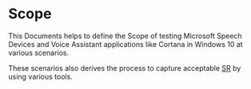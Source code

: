 # Scope

This Documents helps to define the Scope of testing Microsoft Speech Devices and Voice Assistant applications like Cortana in Windows 10 at various scenarios.

These scenarios also derives the process to capture acceptable [SR](https://docs.microsoft.com/en-us/azure/cognitive-services/speech-service/how-to-custom-speech "Speech Recognition") by using various tools.


